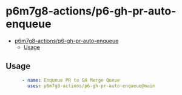 # p6m7g8-actions/p6-gh-pr-auto-enqueue

- [p6m7g8-actions/p6-gh-pr-auto-enqueue](#p6m7g8-actionsp6-gh-pr-auto-enqueue)
  - [Usage](#usage)

## Usage

```yaml
      - name: Enqueue PR to GH Merge Queue
        uses: p6m7g8-actions/p6-gh-pr-auto-enqueue@main
```